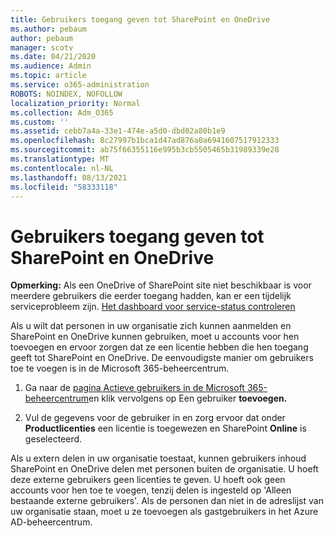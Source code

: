 ```yaml
---
title: Gebruikers toegang geven tot SharePoint en OneDrive
ms.author: pebaum
author: pebaum
manager: scotv
ms.date: 04/21/2020
ms.audience: Admin
ms.topic: article
ms.service: o365-administration
ROBOTS: NOINDEX, NOFOLLOW
localization_priority: Normal
ms.collection: Adm_O365
ms.custom: ''
ms.assetid: cebb7a4a-33e1-474e-a5d0-dbd02a80b1e9
ms.openlocfilehash: 8c27997b1bca1d47ad876a0a6941607517912333
ms.sourcegitcommit: ab75f66355116e995b3cb5505465b31989339e28
ms.translationtype: MT
ms.contentlocale: nl-NL
ms.lasthandoff: 08/13/2021
ms.locfileid: "58333118"
---
```

# <a name="give-users-access-to-sharepoint-and-onedrive"></a>Gebruikers toegang geven tot SharePoint en OneDrive

**Opmerking:** Als een OneDrive of SharePoint site niet beschikbaar is voor meerdere gebruikers die eerder toegang hadden, kan er een tijdelijk serviceprobleem zijn. [Het dashboard voor service-status controleren](https://portal.office.com/adminportal/home#/servicehealth)
  
Als u wilt dat personen in uw organisatie zich kunnen aanmelden en SharePoint en OneDrive kunnen gebruiken, moet u accounts voor hen toevoegen en ervoor zorgen dat ze een licentie hebben die hen toegang geeft tot SharePoint en OneDrive. De eenvoudigste manier om gebruikers toe te voegen is in de Microsoft 365-beheercentrum.
  
1. Ga naar de [pagina Actieve gebruikers in de Microsoft 365-beheercentrum](https://portal.office.com/adminportal/home#/users)en klik vervolgens op Een gebruiker **toevoegen.**
    
2. Vul de gegevens voor de gebruiker in en zorg ervoor dat onder **Productlicenties** een licentie is toegewezen en SharePoint **Online** is geselecteerd. 
    
Als u extern delen in uw organisatie toestaat, kunnen gebruikers inhoud SharePoint en OneDrive delen met personen buiten de organisatie. U hoeft deze externe gebruikers geen licenties te geven. U hoeft ook geen accounts voor hen toe te voegen, tenzij delen is ingesteld op 'Alleen bestaande externe gebruikers'. Als de personen dan niet in de adreslijst van uw organisatie staan, moet u ze toevoegen als gastgebruikers in het Azure AD-beheercentrum.
  

